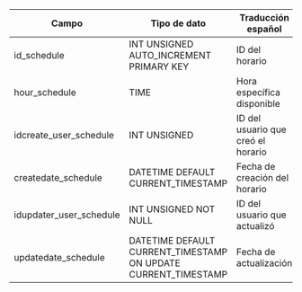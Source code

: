 | Campo                   | Tipo de dato                                                   | Traducción español                 |
| ----------------------- | -------------------------------------------------------------- | ---------------------------------- |
| id_schedule             | INT UNSIGNED AUTO_INCREMENT PRIMARY KEY                        | ID del horario                     |
| hour_schedule           | TIME                                                           | Hora específica disponible         |
| idcreate_user_schedule  | INT UNSIGNED                                                   | ID del usuario que creó el horario |
| createdate_schedule     | DATETIME DEFAULT CURRENT_TIMESTAMP                             | Fecha de creación del horario      |
| idupdater_user_schedule | INT UNSIGNED NOT NULL                                          | ID del usuario que actualizó       |
| updatedate_schedule     | DATETIME DEFAULT CURRENT_TIMESTAMP ON UPDATE CURRENT_TIMESTAMP | Fecha de actualización             |
